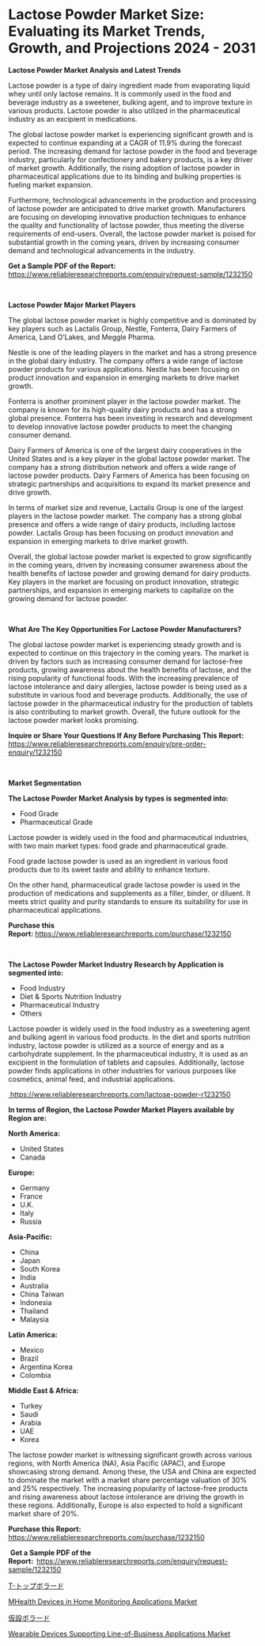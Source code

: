<p><h1>Lactose Powder Market Size: Evaluating its Market Trends, Growth, and Projections 2024 - 2031</h1></p><p><strong>Lactose Powder Market Analysis and Latest Trends</strong></p>
<p><p>Lactose powder is a type of dairy ingredient made from evaporating liquid whey until only lactose remains. It is commonly used in the food and beverage industry as a sweetener, bulking agent, and to improve texture in various products. Lactose powder is also utilized in the pharmaceutical industry as an excipient in medications.</p><p>The global lactose powder market is experiencing significant growth and is expected to continue expanding at a CAGR of 11.9% during the forecast period. The increasing demand for lactose powder in the food and beverage industry, particularly for confectionery and bakery products, is a key driver of market growth. Additionally, the rising adoption of lactose powder in pharmaceutical applications due to its binding and bulking properties is fueling market expansion.</p><p>Furthermore, technological advancements in the production and processing of lactose powder are anticipated to drive market growth. Manufacturers are focusing on developing innovative production techniques to enhance the quality and functionality of lactose powder, thus meeting the diverse requirements of end-users. Overall, the lactose powder market is poised for substantial growth in the coming years, driven by increasing consumer demand and technological advancements in the industry.</p></p>
<p><strong>Get a Sample PDF of the Report:&nbsp;</strong> <a href="https://www.reliableresearchreports.com/enquiry/request-sample/1232150">https://www.reliableresearchreports.com/enquiry/request-sample/1232150</a></p>
<p>&nbsp;</p>
<p><strong>Lactose Powder Major Market Players</strong></p>
<p><p>The global lactose powder market is highly competitive and is dominated by key players such as Lactalis Group, Nestle, Fonterra, Dairy Farmers of America, Land O’Lakes, and Meggle Pharma. </p><p>Nestle is one of the leading players in the market and has a strong presence in the global dairy industry. The company offers a wide range of lactose powder products for various applications. Nestle has been focusing on product innovation and expansion in emerging markets to drive market growth. </p><p>Fonterra is another prominent player in the lactose powder market. The company is known for its high-quality dairy products and has a strong global presence. Fonterra has been investing in research and development to develop innovative lactose powder products to meet the changing consumer demand.</p><p>Dairy Farmers of America is one of the largest dairy cooperatives in the United States and is a key player in the global lactose powder market. The company has a strong distribution network and offers a wide range of lactose powder products. Dairy Farmers of America has been focusing on strategic partnerships and acquisitions to expand its market presence and drive growth.</p><p>In terms of market size and revenue, Lactalis Group is one of the largest players in the lactose powder market. The company has a strong global presence and offers a wide range of dairy products, including lactose powder. Lactalis Group has been focusing on product innovation and expansion in emerging markets to drive market growth.</p><p>Overall, the global lactose powder market is expected to grow significantly in the coming years, driven by increasing consumer awareness about the health benefits of lactose powder and growing demand for dairy products. Key players in the market are focusing on product innovation, strategic partnerships, and expansion in emerging markets to capitalize on the growing demand for lactose powder.</p></p>
<p>&nbsp;</p>
<p><strong>What Are The Key Opportunities For Lactose Powder Manufacturers?</strong></p>
<p><p>The global lactose powder market is experiencing steady growth and is expected to continue on this trajectory in the coming years. The market is driven by factors such as increasing consumer demand for lactose-free products, growing awareness about the health benefits of lactose, and the rising popularity of functional foods. With the increasing prevalence of lactose intolerance and dairy allergies, lactose powder is being used as a substitute in various food and beverage products. Additionally, the use of lactose powder in the pharmaceutical industry for the production of tablets is also contributing to market growth. Overall, the future outlook for the lactose powder market looks promising.</p></p>
<p><strong>Inquire or Share Your Questions If Any Before Purchasing This Report:</strong> <a href="https://www.reliableresearchreports.com/enquiry/pre-order-enquiry/1232150">https://www.reliableresearchreports.com/enquiry/pre-order-enquiry/1232150</a></p>
<p>&nbsp;</p>
<p><strong>Market Segmentation</strong></p>
<p><strong>The Lactose Powder Market Analysis by types is segmented into:</strong></p>
<p><ul><li>Food Grade</li><li>Pharmaceutical Grade</li></ul></p>
<p><p>Lactose powder is widely used in the food and pharmaceutical industries, with two main market types: food grade and pharmaceutical grade. </p><p>Food grade lactose powder is used as an ingredient in various food products due to its sweet taste and ability to enhance texture. </p><p>On the other hand, pharmaceutical grade lactose powder is used in the production of medications and supplements as a filler, binder, or diluent. It meets strict quality and purity standards to ensure its suitability for use in pharmaceutical applications.</p></p>
<p><strong>Purchase this Report:&nbsp;</strong><a href="https://www.reliableresearchreports.com/purchase/1232150">https://www.reliableresearchreports.com/purchase/1232150</a></p>
<p>&nbsp;</p>
<p><strong>The Lactose Powder Market Industry Research by Application is segmented into:</strong></p>
<p><ul><li>Food Industry</li><li>Diet & Sports Nutrition Industry</li><li>Pharmaceutical Industry</li><li>Others</li></ul></p>
<p><p>Lactose powder is widely used in the food industry as a sweetening agent and bulking agent in various food products. In the diet and sports nutrition industry, lactose powder is utilized as a source of energy and as a carbohydrate supplement. In the pharmaceutical industry, it is used as an excipient in the formulation of tablets and capsules. Additionally, lactose powder finds applications in other industries for various purposes like cosmetics, animal feed, and industrial applications.</p></p>
<p><a href="https://www.reliableresearchreports.com/lactose-powder-r1232150">&nbsp;https://www.reliableresearchreports.com/lactose-powder-r1232150</a></p>
<p><strong>In terms of Region, the Lactose Powder Market Players available by Region are:</strong></p>
<p>
    <p> <strong> North America: </strong>
        <ul>
            <li>United States</li>
            <li>Canada</li>
        </ul>
        </p> 
    <p> <strong> Europe: </strong>
        <ul>
            <li>Germany</li>
            <li>France</li>
            <li>U.K.</li>
            <li>Italy</li>
            <li>Russia</li>
        </ul>
        </p> 
    <p> <strong> Asia-Pacific: </strong>
        <ul>
            <li>China</li>
            <li>Japan</li>
            <li>South Korea</li>
            <li>India</li>
            <li>Australia</li>
            <li>China Taiwan</li>
            <li>Indonesia</li>
            <li>Thailand</li>
            <li>Malaysia</li>
        </ul>
        </p> 
    <p> <strong> Latin America: </strong>
        <ul>
            <li>Mexico</li>
            <li>Brazil</li>
            <li>Argentina Korea</li>
            <li>Colombia</li>
        </ul>
        </p> 
    <p> <strong> Middle East & Africa: </strong>
        <ul>
            <li>Turkey</li>
            <li>Saudi</li>
            <li>Arabia</li>
            <li>UAE</li>
            <li>Korea</li>
        </ul>
    </p>
    </p>
<p><p>The lactose powder market is witnessing significant growth across various regions, with North America (NA), Asia Pacific (APAC), and Europe showcasing strong demand. Among these, the USA and China are expected to dominate the market with a market share percentage valuation of 30% and 25% respectively. The increasing popularity of lactose-free products and rising awareness about lactose intolerance are driving the growth in these regions. Additionally, Europe is also expected to hold a significant market share of 20%.</p></p>
<p><strong>Purchase this Report: </strong><a href="https://www.reliableresearchreports.com/purchase/1232150">https://www.reliableresearchreports.com/purchase/1232150</a></p>
<p>&nbsp;<strong>Get a Sample PDF of the Report:&nbsp;&nbsp;</strong><a href="https://www.reliableresearchreports.com/enquiry/request-sample/1232150">https://www.reliableresearchreports.com/enquiry/request-sample/1232150</a></p>
<p><strong></strong></p>
<p><p><a href="https://github.com/TysonKub/Market-Research-Report-List-1/blob/main/9849215150203.md">T-トップボラード</a></p><p><a href="https://github.com/goodweq44/Market-Research-Report-List-1/blob/main/mhealth-devices-in-home-monitoring-applications-market.md">MHealth Devices in Home Monitoring Applications Market</a></p><p><a href="https://github.com/RaeJenkins1952/Market-Research-Report-List-1/blob/main/8460886150202.md">仮設ボラード</a></p><p><a href="https://github.com/MaraKoelpin2023/Market-Research-Report-List-1/blob/main/wearable-devices-supporting-line-of-business-applications-market.md">Wearable Devices Supporting Line-of-Business Applications Market</a></p></p>